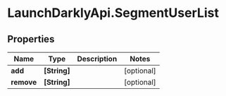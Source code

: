 # LaunchDarklyApi.SegmentUserList

## Properties

Name | Type | Description | Notes
------------ | ------------- | ------------- | -------------
**add** | **[String]** |  | [optional] 
**remove** | **[String]** |  | [optional] 


